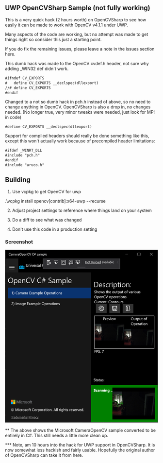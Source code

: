 ## UWP OpenCVSharp Sample (not fully working)

This is a very quick hack (2 hours worth) on OpenCVSharp to see how easily it can be made to work with OpenCV v4.1.1 under UWP.

Many aspects of the code are working, but no attempt was made to get things right so consider this just a starting point.

If you do fix the remaining issues, please leave a note in the issues section here.

This dumb hack was made to the OpenCV cvdef.h header, not sure why adding _WIN32 def didn't work.

```
#ifndef CV_EXPORTS
#   define CV_EXPORTS __declspec(dllexport)
//# define CV_EXPORTS
#endif
```

Changed to a not so dumb hack in pch.h instead of above, so no need to change anything in OpenCV.  OpenCVSharp is also a drop in, no changes needed. (No longer true, very minor tweaks were needed, just look for MP! in code)

```
#define CV_EXPORTS __declspec(dllexport)
```

Support for compiled headers should really be done something like this, except this won't actually work because of precompiled header limitations:


```
#ifdef _WINRT_DLL
#include "pch.h"
#endif
#include "aruco.h"
```

## Building

1. Use vcpkg to get OpenCV for uwp

.\vcpkg install opencv[contrib]:x64-uwp --recurse

2. Adjust project settings to reference where things land on your system

3. Do a diff to see what was changed

4. Don't use this code in a production setting

### Screenshot
![Screenshot](https://github.com/Noemata/OCVSharpTest/raw/master/Screenshot.png)

** The above shows the Microsoft CameraOpenCV sample converted to be entirely in C#.  This still needs a little more clean up.

*** Note, am 10 hours into the hack for UWP support in OpenCVSharp. It is now somewhat less hackish and fairly usable.  Hopefully the original author of OpenCVSharp can take it from here.